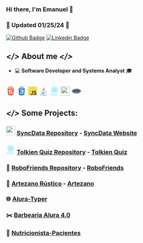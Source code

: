 ### Hi there, I'm Emanuel 👋

### 📆 Updated 01/25/24 📆

[![Github Badge](https://img.shields.io/badge/-Github-000?style=for-the-badge&logo=Github&logoColor=white&link=https://github.com/espedrozo)](https://github.com/espedrozo)
[![Linkedin Badge](https://img.shields.io/badge/-LinkedIn-blue?style=for-the-badge&logo=Linkedin&logoColor=white&link=https://www.linkedin.com/in/emanuel-savanhago-pedrozo-b2308276/)](https://www.linkedin.com/in/emanuel-savanhago-pedrozo-b2308276/)

## ***</>*** About me ***</>***

- 💻 **Software Developer and Systems Analyst** 🎓

## [<img src="https://raw.githubusercontent.com/devicons/devicon/master/icons/html5/html5-plain-wordmark.svg" alt="html5"  width="25" height="25"/>](https://developer.mozilla.org/docs/Web/HTML)  [<img src="https://raw.githubusercontent.com/devicons/devicon/master/icons/css3/css3-plain-wordmark.svg" alt="css3"  width="25" height="25"/>](https://developer.mozilla.org/docs/Web/CSS)  [<img src="https://raw.githubusercontent.com/devicons/devicon/master/icons/javascript/javascript-original.svg" alt="javascript" width="25" height="25"/>](https://developer.mozilla.org/)  [<img src="https://raw.githubusercontent.com/devicons/devicon/master/icons/java/java-original.svg" alt="java" width="25" height="25"/>](https://www.java.com/)  [<img src="https://github.com/devicons/devicon/blob/master/icons/react/react-original-wordmark.svg" alt="react" width="25" height="25"/>](https://reactjs.org/)  [<img src="https://cdn.jsdelivr.net/gh/devicons/devicon/icons/csharp/csharp-original.svg" width="25" height="25" />](https://docs.microsoft.com/pt-br/dotnet/csharp/)  [<img src="https://raw.githubusercontent.com/devicons/devicon/1119b9f84c0290e0f0b38982099a2bd027a48bf1/icons/php/php-original.svg" width="25" height="25" />](https://www.php.net/)
          


## ***</>*** Some Projects:

### [<img src="https://cdn.jsdelivr.net/gh/devicons/devicon/icons/csharp/csharp-original.svg" width="25" height="25" />](https://docs.microsoft.com/pt-br/dotnet/csharp/) [SyncData Repository](https://github.com/espedrozo/AspNetProjMVC) - [SyncData Website](https://aspnetprojmvc20240125005454.azurewebsites.net/)

### [<img src="https://github.com/devicons/devicon/blob/master/icons/react/react-original-wordmark.svg" alt="react" width="25" height="25"/>](https://reactjs.org/) [Tolkien Quiz Repository](https://github.com/espedrozo/TolkienQuiz) - [Tolkien Quiz](https://tolkienquiz.vercel.app/)

### 🤖 [RoboFriends Repository](https://github.com/espedrozo/roboFriends) - [RoboFriends](https://espedrozo.github.io/roboFriends/)

### 🔨 [Artezano Rústico](https://github.com/espedrozo/artezanorustico) - [Artezano](https://espedrozo.github.io/artezanorustico/)

### 🌐 [Alura-Typer](https://github.com/espedrozo/Alura-Typer)

### ✂️ [Barbearia Alura 4.0](https://github.com/espedrozo/site-barbearia)

### 🍴 [Nutricionista-Pacientes](https://github.com/espedrozo/Nutricionista-Pacientes)



<!--
**espedrozo/espedrozo** is a ✨ _special_ ✨ repository because its `README.md` (this file) appears on your GitHub profile.

Here are some ideas to get you started:

- 🔭 I’m currently working on ...
- 🌱 I’m currently learning ...
- 👯 I’m looking to collaborate on ...
- 🤔 I’m looking for help with ...
- 💬 Ask me about ...
- 📫 How to reach me: ...
- 😄 Pronouns: ...
- ⚡ Fun fact: ...
-->
